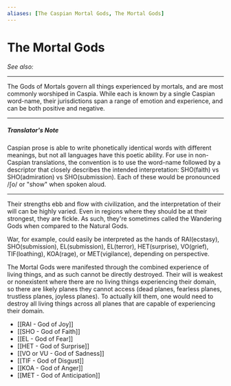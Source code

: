 ```yaml
---
aliases: [The Caspian Mortal Gods, The Mortal Gods]
---
```

# The Mortal Gods
*See also:* 
___
The Gods of Mortals govern all things experienced by mortals, and are most commonly worshiped in Caspia. While each is known by a single Caspian word-name, their jurisdictions span a range of emotion and experience, and can be both positive and negative.
___
##### Translator's Note
Caspian prose is able to write phonetically identical words with different meanings, but not all languages have this poetic ability. For use in non-Caspian translations, the convention is to use the word-name followed by a descriptor that closely describes the intended interpretation: SHO(faith) vs SHO(admiration) vs SHO(submission). Each of these would be pronounced /ʃo/ or "show" when spoken aloud.
___
Their strengths ebb and flow with civilization, and the interpretation of their will can be highly varied. Even in regions where they should be at their strongest, they are fickle. As such, they're sometimes called the Wandering Gods when compared to the Natural Gods.

War, for example, could easily be interpreted as the hands of RAI(ecstasy), SHO(submission), EL(submission), EL(terror), HET(surprise), VO(grief), TIF(loathing), KOA(rage), or MET(vigilance), depending on perspective. 

The Mortal Gods were manifested through the combined experience of living things, and as such cannot be directly destroyed. Their will is weakest or nonexistent where there are no living things experiencing their domain, so there are likely planes they cannot access (dead planes, fearless planes, trustless planes, joyless planes). To actually kill them, one would need to destroy all living things across all planes that are capable of experiencing their domain.

- [[RAI - God of Joy]]
- [[SHO - God of Faith]]
- [[EL - God of Fear]]
- [[HET - God of Surprise]]
- [[VO  or VU - God of Sadness]]
- [[TIF - God of Disgust]]
- [[KOA - God of Anger]]
- [[MET - God of Anticipation]]